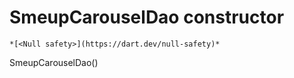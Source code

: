 


# SmeupCarouselDao constructor




    *[<Null safety>](https://dart.dev/null-safety)*



SmeupCarouselDao()












